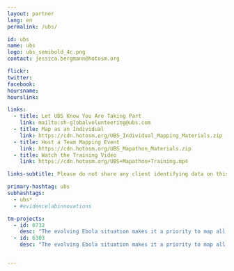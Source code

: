 ```yaml
---
layout: partner
lang: en
permalink: /ubs/

id: ubs
name: ubs
logo: ubs_semibold_4c.png
contact: jessica.bergmann@hotosm.org

flickr: 
twitter: 
facebook: 
hoursname:
hourslink:

links:
  - title: Let UBS Know You Are Taking Part
    link: mailto:sh-globalvolunteering@ubs.com
  - title: Map as an Individual
    link: https://cdn.hotosm.org/UBS_Individual_Mapping_Materials.zip
  - title: Host a Team Mapping Event
    link: https://cdn.hotosm.org/UBS_Mapathon_Materials.zip
  - title: Watch the Training Video
    link: https://cdn.hotosm.org/UBS+Mapathon+Training.mp4

links-subtitle: Please do not share any client identifying data on this site or during any of your volunteer activities.

primary-hashtag: ubs
subhashtags:
  - ubs*
  - #evidencelabinnovations 

tm-projects:
  - id: 6732
    desc: "The evolving Ebola situation makes it a priority to map all tracks, pathways, health facilities and other infrastructure in towns and villages along border communities in Uganda. There is a severe lack of up-to-date and detailed maps of this area available to those involved in the fight to contain the potential outbreak."
  - id: 6303
    desc: "The evolving Ebola situation makes it a priority to map all tracks, pathways, health facilities and other infrastructure in towns and villages along border communities in Uganda. There is a severe lack of up-to-date and detailed maps of this area available to those involved in the fight to contain the potential outbreak."


---
```

